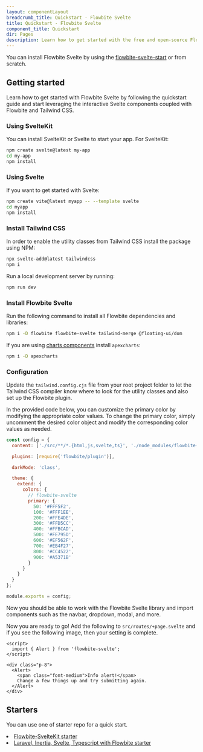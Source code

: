 ```yaml
---
layout: componentLayout
breadcrumb_title: Quickstart - Flowbite Svelte
title: Quickstart - Flowbite Svelte
component_title: Quickstart
dir: Pages
description: Learn how to get started with the free and open-source Flowbite Svelte UI component library based on the utility classes from Tailwind CSS
---
```


<script>
  import { A, P, List, Li } from '$lib'
</script>

You can install Flowbite Svelte by using the <A href='/docs/extend/flowbite-svelte-starter'>flowbite-svelte-start</A> or from scratch.

## Getting started

Learn how to get started with Flowbite Svelte by following the quickstart guide and start leveraging the interactive Svelte components coupled with Flowbite and Tailwind CSS.

### Using SvelteKit

You can install SvelteKit or Svelte to start your app. For SvelteKit:

```bash example
npm create svelte@latest my-app
cd my-app
npm install
```

### Using Svelte

If you want to get started with Svelte:

```bash
npm create vite@latest myapp -- --template svelte
cd myapp
npm install
```

### Install Tailwind CSS

In order to enable the utility classes from Tailwind CSS install the package using NPM:

```bash
npx svelte-add@latest tailwindcss
npm i
```

Run a local development server by running:

```bash
npm run dev
```

### Install Flowbite Svelte

Run the following command to install all Flowbite dependencies and libraries:

```sh
npm i -D flowbite flowbite-svelte tailwind-merge @floating-ui/dom
```

If you are using [charts components](https://flowbite-svelte.com/docs/components/charts) install `apexcharts`:

```sh
npm i -D apexcharts
```

### Configuration

Update the `tailwind.config.cjs` file from your root project folder to let the Tailwind CSS compiler know where to look for the utility classes and also set up the Flowbite plugin.

In the provided code below, you can customize the primary color by modifying the appropriate color values. To change the primary color, simply uncomment the desired color object and modify the corresponding color values as needed.

```js
const config = {
  content: ['./src/**/*.{html,js,svelte,ts}', './node_modules/flowbite-svelte/**/*.{html,js,svelte,ts}'],

  plugins: [require('flowbite/plugin')],

  darkMode: 'class',

  theme: {
    extend: {
      colors: {
        // flowbite-svelte
        primary: {
          50: '#FFF5F2',
          100: '#FFF1EE',
          200: '#FFE4DE',
          300: '#FFD5CC',
          400: '#FFBCAD',
          500: '#FE795D',
          600: '#EF562F',
          700: '#EB4F27',
          800: '#CC4522',
          900: '#A5371B'
        }
      }
    }
  }
};

module.exports = config;
```

Now you should be able to work with the Flowbite Svelte library and import components such as the navbar, dropdown, modal, and more.

<div class="h-8" />

Now you are ready to go! Add the following to `src/routes/+page.svelte` and if you see the following image, then your setting is complete.

```svelte example
<script>
  import { Alert } from 'flowbite-svelte';
</script>

<div class="p-8">
  <Alert>
    <span class="font-medium">Info alert!</span>
    Change a few things up and try submitting again.
  </Alert>
</div>
```

## Starters

You can use one of starter repo for a quick start.

<List tag='ul' class='space-y-1 my-4'>
<Li><A href='https://github.com/shinokada/flowbite-svelte-starter'>Flowbite-SvelteKit starter</A></Li>
<Li><A href='https://github.com/ZekyTheWolf/LIST-Starter'>Laravel, Inertia, Svelte, Typescript with Flowbite starter</A></Li>
</List>
